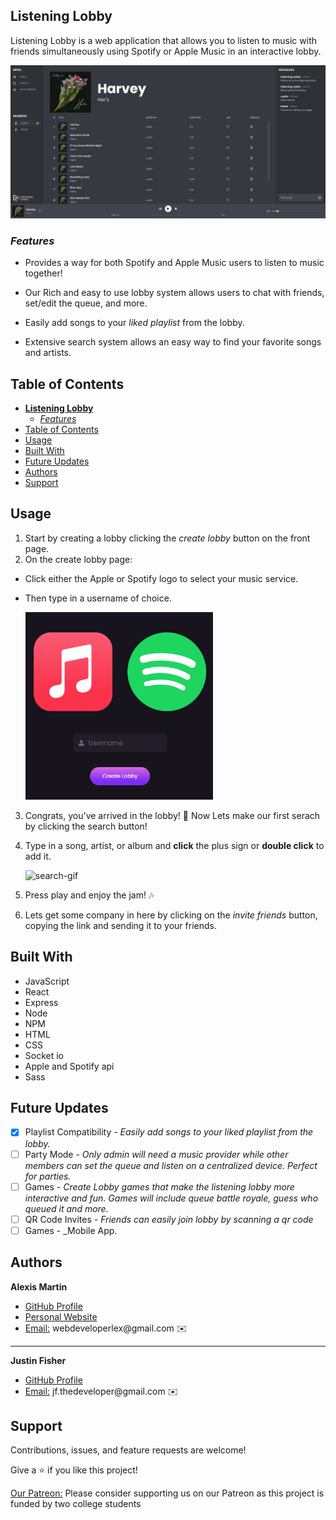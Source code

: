 ## **Listening Lobby**



Listening Lobby is a web application that allows you to listen to music with friends simultaneously using Spotify or Apple Music in an interactive lobby.

<img src="./assets/player.JPG" alt="player" width="800"/>

### _Features_


- Provides a way for both Spotify and Apple Music users to listen to music together!

- Our Rich and easy to use lobby system allows users to chat with friends, set/edit the queue, and more.

- Easily add songs to your
  _liked playlist_ from the lobby.

- Extensive search system allows an easy way to find your favorite songs and artists.

## Table of Contents



- [**Listening Lobby**](#listening-lobby)
  - [_Features_](#features)
- [Table of Contents](#table-of-contents)
- [Usage](#usage)
- [Built With](#built-with)
- [Future Updates](#future-updates)
- [Authors](#authors)
- [Support](#support)

## Usage



1. Start by creating a lobby clicking the _create lobby_ button on the front page.
2. On the create lobby page:

- Click either the Apple or Spotify logo to select your music service.
- Then type in a username of choice.

  <img src="./assets/service-select.gif" alt="service select" width="300"/>

3. Congrats, you've arrived in the lobby! 🎉 Now Lets make our first serach by clicking the search button!
4. Type in a song, artist, or album and **click** the plus sign or **double click** to add it.

   <img src="./assets/search.gif" alt="search-gif" width="700"/>

5. Press play and enjoy the jam! 🎶
6. Lets get some company in here by clicking on the _invite friends_ button, copying the link and sending it to your friends.

## Built With


- JavaScript
- React
- Express
- Node
- NPM
- HTML
- CSS
- Socket io
- Apple and Spotify api
- Sass

## Future Updates



- [x] Playlist Compatibility - _Easily add songs to your liked playlist from the lobby._
- [ ] Party Mode - _Only admin will need a music provider while other members can set the queue and listen on a centralized device. Perfect for parties._
- [ ] Games - _Create Lobby games that make the listening lobby more interactive and fun. Games will include queue battle royale, guess who queued it and more._
- [ ] QR Code Invites - _Friends can easily join lobby by scanning a qr code_
- [ ] Games - \_Mobile App.

## Authors



**Alexis Martin**

- [GitHub Profile](https://github.com/webdevlex)
- [Personal Website](https://webdevlex.com/)
- [Email:](mailto:webdeveloperlex@gmail.com?subject=Listening-Lobby "webdeveloperlex@gmail.com")
  webdeveloperlex@gmail.<area>com ✉️
___
**Justin Fisher**

- [GitHub Profile](https://github.com/justinfisherrr)
- [Email:](mailto:jf.thedeveloper@gmail.com?subject=Listening-Lobby "jf.thedeveloper@gmail.com")
  jf.thedeveloper@gmail.<area>com ✉️

## Support


Contributions, issues, and feature requests are welcome!

Give a ⭐️ if you like this project!

[Our Patreon:](https://www.patreon.com/user?u=67023905&fan_landing=true) Please consider supporting us on our Patreon as this project is funded by two college students
